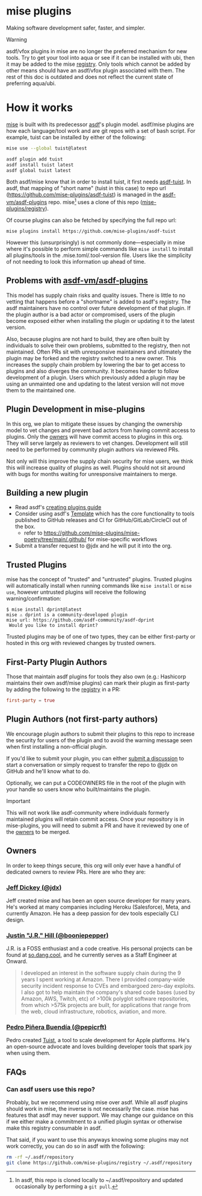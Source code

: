 # mise plugins

Making software development safer, faster, and simpler.

> [!WARNING]  
> asdf/vfox plugins in mise are no longer the preferred mechanism for new tools. Try to get your tool into aqua or see if it can be installed with ubi, then it may be added to the mise [registry](https://github.com/jdx/mise/blob/main/registry.toml).
> Only tools which cannot be added by other means should have an asdf/vfox plugin associated with them.
> The rest of this doc is outdated and does not reflect the current state of preferring aqua/ubi.

# How it works

[mise](https://mise.jdx.dev) is built with its predecessor [asdf](https://asdf-vm.com)'s plugin model. asdf/mise plugins are how each language/tool work and are git repos with a set of bash script. For example, tuist can be installed by either of the following:

```sh
mise use --global tuist@latest
```

```sh
asdf plugin add tuist
asdf install tuist latest
asdf global tuist latest
```

Both asdf/mise know that in order to install tuist, it first needs [asdf-tuist](https://github.com/mise-plugins/asdf-tuist). In asdf, that mapping of "short name" (tuist in this case) to repo url (https://github.com/mise-plugins/asdf-tuist) is managed in the [asdf-vm/asdf-plugins](https://github.com/asdf-vm/asdf-plugins) repo. mise[^fetch] uses a clone of this repo ([mise-plugins/registry](https://github.com/mise-plugins/registry)).

Of course plugins can also be fetched by specifying the full repo url:

```
mise plugins install https://github.com/mise-plugins/asdf-tuist
```

However this (unsurprisingly) is not commonly done—especially in mise where it's possible to perform simple commands like `mise install` to install all plugins/tools in the .mise.toml/.tool-version file. Users like the simplicity of not needing to look this information up ahead of time.

## Problems with [asdf-vm/asdf-plugins](https://github.com/asdf-vm/asdf-plugins)

This model has supply chain risks and quality issues. There is little to no vetting that happens before a "shortname" is added to asdf's registry. The asdf maintainers have no control over future development of that plugin. If the plugin author is a bad actor or compromised, users of the plugin become exposed
either when installing the plugin or updating it to the latest version.

Also, because plugins are not hard to build, they are often built by individuals to solve their own problems, submitted to the registry, then not maintained.
Often PRs sit with unresponsive maintainers and ultimately the plugin may be forked and the registry switched to a new owner. This increases the supply chain
problem by lowering the bar to get access to plugins and also diverges the community. It becomes harder to follow development of a plugin. Users which
previously added a plugin may be using an unmainted one and updating to the latest version will not move them to the maintained one.

## Plugin Development in mise-plugins

In this org, we plan to mitigate these issues by changing the ownership model to vet changes and prevent bad actors from having commit access to plugins.
Only the [owners](#owners) will have commit access to plugins in this org. They will serve largely as reviewers to vet changes. Development will still
need to be performed by community plugin authors via reviewed PRs.

Not only will this improve the supply chain security for mise users, we think this will increase quality of plugins as well. Plugins should not sit around
with bugs for months waiting for unresponsive maintainers to merge.

## Building a new plugin

- Read asdf's [creating plugins guide](https://github.com/asdf-vm/asdf/blob/master/docs/plugins/create.md)
- Consider using asdf's [Template](https://github.com/asdf-vm/asdf-plugin-template) which has the core functionality to tools published to GitHub releases and CI for GitHub/GitLab/CircleCI out of the box.
  - refer to https://github.com/mise-plugins/mise-poetry/tree/main/.github/ for mise-specific workflows 
- Submit a transfer request to @jdx and he will put it into the org.

## Trusted Plugins

mise has the concept of "trusted" and "untrusted" plugins. Trusted plugins will automatically install when running commands like `mise install` or `mise use`,
however untrusted plugins will receive the following warning/confirmation:

```sh-session
$ mise install dprint@latest
mise ⚠️ dprint is a community-developed plugin
mise url: https://github.com/asdf-community/asdf-dprint
 Would you like to install dprint?
```

Trusted plugins may be of one of two types, they can be either first-party or hosted in this org with reviewed changes by trusted owners.

## First-Party Plugin Authors

Those that maintain asdf plugins for tools they also own (e.g.: Hashicorp maintains their own asdf/mise plugins) can mark their plugin as first-party by
adding the following to the [registry](https://github.com/mise-plugins/registry) in a PR:

```toml
first-party = true
```

## Plugin Authors (not first-party authors)

We encourage plugin authors to submit their plugins to this repo to increase the security for users of the plugin and to avoid the warning message
seen when first installing a non-official plugin.

If you'd like to submit your plugin, you can either [submit a discussion](https://github.com/orgs/mise-plugins/discussions/new?category=transfer-request) to
start a conversation or simply request to transfer the repo to @jdx on GitHub and he'll know what to do.

Optionally, we can put a CODEOWNERS file in the root of the plugin with your handle so users know who built/maintains the plugin.

> [!IMPORTANT]
> This will not work like asdf-community where individuals formerly maintained plugins will retain commit access. Once your repository is in
> mise-plugins, you will need to submit a PR and have it reviewed by one of the [owners](#owners) to be merged.

## Owners

In order to keep things secure, this org will only ever have a handful of dedicated owners to review PRs. Here are who they are: 

### [Jeff Dickey (@jdx)](https://github.com/jdx)

Jeff created mise and has been an open source developer for many years. He's worked at many companies including Heroku (Salesforce), Meta, and currently Amazon. He has a deep passion for dev tools especially CLI design.

### [Justin "J.R." Hill (@booniepepper)](https://github.com/booniepepper)

J.R. is a FOSS enthusiast and a code creative. His personal projects can be found at [so.dang.cool](https://so.dang.cool),
and he currently serves as a Staff Engineer at Onward.

> I developed an interest in the software supply chain during the 9 years I spent working at Amazon. There I provided
> company-wide security incident response to CVEs and embargoed zero-day exploits. I also got to help maintain the company's
> shared code bases (used by Amazon, AWS, Twitch, etc) of >100k polyglot software repositories, from which >575k projects
> are built, for applications that range from the web, cloud infrastructure, robotics, aviation, and more. 

### [Pedro Piñera Buendía (@pepicrft)](https:///github.com/pepicrft)

Pedro created [Tuist](https://tuist.io), a tool to scale development for Apple platforms. He's an open-source advocate and loves building developer tools that spark joy when using them. 

## FAQs

### Can asdf users use this repo?

Probably, but we recommend using mise over asdf. While all asdf plugins should work in mise, the inverse is not necessarily the case. mise has features that asdf may never support. We may change our guidance on this if we either make a commitment to a unified plugin syntax or otherwise make this registry consumable in asdf.

That said, if you want to use this anyways knowing some plugins may not work correctly, you can do so in asdf with the following:

```sh
rm -rf ~/.asdf/repository
git clone https://github.com/mise-plugins/registry ~/.asdf/repository
```

[^fetch]: In asdf, this repo is cloned locally to ~/.asdf/repository and updated occasionally by performing a `git pull`.
